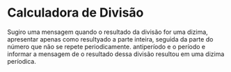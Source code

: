 # Calculadora de Divisão

Sugiro uma mensagem quando o resultado da divisão for uma dizima, apresentar apenas como resultyado a parte inteira, seguida da parte do número que não se repete periodicamente.
antiperíodo e o período e informar a mensagem de o resultado dessa divisão resultou em uma dizima períodica.
